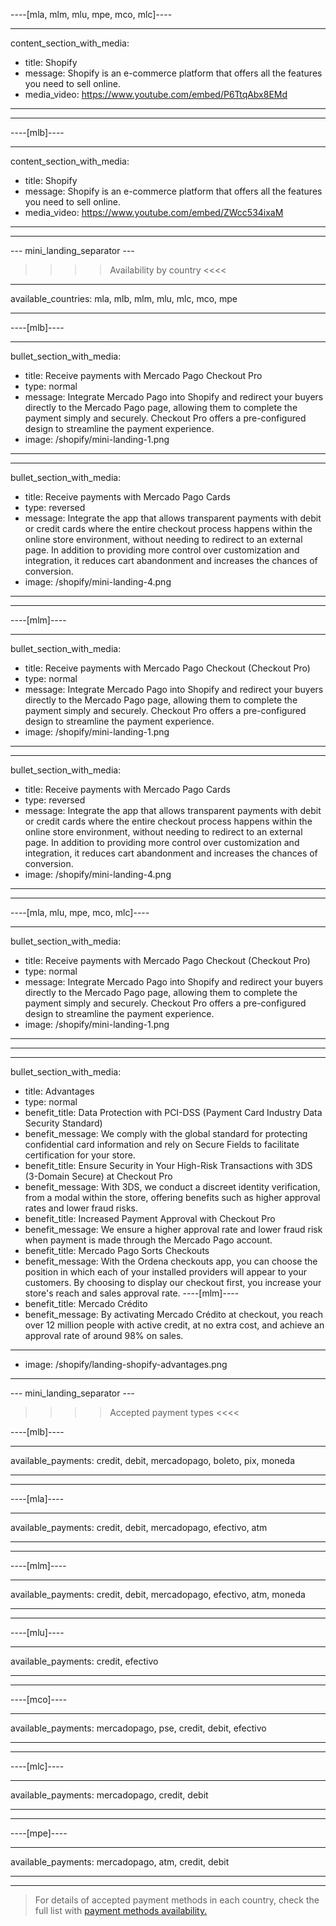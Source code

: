 ----[mla, mlm, mlu, mpe, mco, mlc]----

---
content_section_with_media: 
 - title: Shopify
 - message: Shopify is an e-commerce platform that offers all the features you need to sell online.
 - media_video: https://www.youtube.com/embed/P6TtqAbx8EMd
---

------------

----[mlb]----

---
content_section_with_media: 
 - title: Shopify
 - message: Shopify is an e-commerce platform that offers all the features you need to sell online.
 - media_video: https://www.youtube.com/embed/ZWcc534ixaM
---

------------


--- mini_landing_separator ---

>>>> Availability by country <<<<
---
available_countries: mla, mlb, mlm, mlu, mlc, mco, mpe

---

----[mlb]----

---
bullet_section_with_media: 
 - title: Receive payments with Mercado Pago Checkout Pro
 - type: normal
 - message: Integrate Mercado Pago into Shopify and redirect your buyers directly to the Mercado Pago page, allowing them to complete the payment simply and securely. Checkout Pro offers a pre-configured design to streamline the payment experience.
 - image: /shopify/mini-landing-1.png
---

---
bullet_section_with_media: 
 - title: Receive payments with Mercado Pago Cards
 - type: reversed
 - message: Integrate the app that allows transparent payments with debit or credit cards where the entire checkout process happens within the online store environment, without needing to redirect to an external page. In addition to providing more control over customization and integration, it reduces cart abandonment and increases the chances of conversion.
 - image: /shopify/mini-landing-4.png
---

------------
----[mlm]----

---
bullet_section_with_media: 
 - title: Receive payments with Mercado Pago Checkout (Checkout Pro)
 - type: normal
 - message: Integrate Mercado Pago into Shopify and redirect your buyers directly to the Mercado Pago page, allowing them to complete the payment simply and securely. Checkout Pro offers a pre-configured design to streamline the payment experience.
 - image: /shopify/mini-landing-1.png
---

---
bullet_section_with_media: 
 - title: Receive payments with Mercado Pago Cards
 - type: reversed
 - message: Integrate the app that allows transparent payments with debit or credit cards where the entire checkout process happens within the online store environment, without needing to redirect to an external page. In addition to providing more control over customization and integration, it reduces cart abandonment and increases the chances of conversion.
 - image: /shopify/mini-landing-4.png
---

------------
----[mla, mlu, mpe, mco, mlc]----

---
bullet_section_with_media: 
 - title: Receive payments with Mercado Pago Checkout (Checkout Pro)
 - type: normal
 - message: Integrate Mercado Pago into Shopify and redirect your buyers directly to the Mercado Pago page, allowing them to complete the payment simply and securely. Checkout Pro offers a pre-configured design to streamline the payment experience.
 - image: /shopify/mini-landing-1.png
---

------------

---
bullet_section_with_media:
  - title: Advantages
  - type: normal
  - benefit_title: Data Protection with PCI-DSS (Payment Card Industry Data Security Standard)
  - benefit_message: We comply with the global standard for protecting confidential card information and rely on Secure Fields to facilitate certification for your store.
  - benefit_title: Ensure Security in Your High-Risk Transactions with 3DS (3-Domain Secure) at Checkout Pro
  - benefit_message: With 3DS, we conduct a discreet identity verification, from a modal within the store, offering benefits such as higher approval rates and lower fraud risks.
  - benefit_title: Increased Payment Approval with Checkout Pro
  - benefit_message: We ensure a higher approval rate and lower fraud risk when payment is made through the Mercado Pago account.
  - benefit_title: Mercado Pago Sorts Checkouts
  - benefit_message: With the Ordena checkouts app, you can choose the position in which each of your installed providers will appear to your customers. By choosing to display our checkout first, you increase your store's reach and sales approval rate.
  ----[mlm]----
  - benefit_title: Mercado Crédito
  - benefit_message: By activating Mercado Crédito at checkout, you reach over 12 million people with active credit, at no extra cost, and achieve an approval rate of around 98% on sales.

------------
  - image: /shopify/landing-shopify-advantages.png
---

--- mini_landing_separator ---


>>>> Accepted payment types <<<<


----[mlb]----

---
available_payments: credit, debit, mercadopago, boleto, pix, moneda

---
------------

----[mla]---- 

---
available_payments: credit, debit, mercadopago, efectivo, atm

----
------------

----[mlm]---- 

---
available_payments: credit, debit, mercadopago, efectivo, atm, moneda

----
------------

----[mlu]---- 

---
available_payments: credit, efectivo

----
------------

----[mco]---- 

---
available_payments: mercadopago, pse, credit, debit, efectivo

----
------------

----[mlc]---- 

---
available_payments: mercadopago, credit, debit

----
------------

----[mpe]---- 

---
available_payments: mercadopago, atm, credit, debit

----
------------
> For details of accepted payment methods in each country, check the full list with [payment methods availability.](/developers/en/docs/sales-processing/payment-methods)
